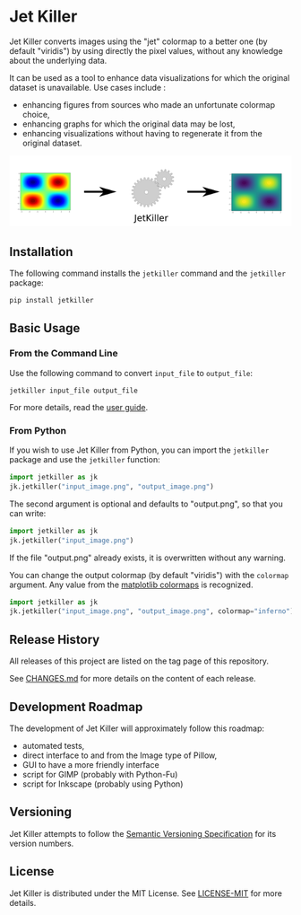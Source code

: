 # Jet Killer

Jet Killer converts images using the "jet" colormap to a better
one (by default "viridis") by using directly the pixel values,
without any knowledge about the underlying data.

It can be used as a tool to enhance data visualizations for which
the original dataset is unavailable. Use cases include :

* enhancing figures from sources who made an unfortunate
  colormap choice,
* enhancing graphs for which the original data may be lost,
* enhancing visualizations without having to regenerate it from the
  original dataset.

![Principle](docs/schematic_principle.png)


## Installation

The following command installs the `jetkiller` command
and the `jetkiller` package:

```
pip install jetkiller
```


## Basic Usage

### From the Command Line

Use the following command to convert `input_file` to `output_file`:

```
jetkiller input_file output_file
```

For more details, read the [user guide](docs/user_guide.md).

### From Python

If you wish to use Jet Killer from Python, you can
import the `jetkiller` package and use the `jetkiller` function:

```python
import jetkiller as jk
jk.jetkiller("input_image.png", "output_image.png")
```

The second argument is optional and defaults to "output.png", so that
you can write:

```python
import jetkiller as jk
jk.jetkiller("input_image.png")
```

If the file "output.png" already exists, it is overwritten without any
warning.

You can change the output colormap (by default "viridis") with
the `colormap` argument. Any value from the
[matplotlib colormaps](https://matplotlib.org/users/colormaps.html)
is recognized.

```python
import jetkiller as jk
jk.jetkiller("input_image.png", "output_image.png", colormap="inferno")
```


## Release History

All releases of this project are listed on the tag page of this
repository.

See [CHANGES.md](CHANGES.md) for more details on the content of each release.


## Development Roadmap

The development of Jet Killer will approximately follow this roadmap:

- automated tests,
- direct interface to and from the Image type of Pillow,
- GUI to have a more friendly interface
- script for GIMP (probably with Python-Fu)
- script for Inkscape (probably using Python)


## Versioning

Jet Killer attempts to follow the [Semantic Versioning
Specification](https://semver.org/spec/v2.0.0.html) for its version
numbers.


## License

Jet Killer is distributed under the MIT License. See
[LICENSE-MIT](LICENSE-MIT) for more details.
